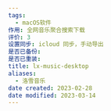 ```yaml
---
tags:
  - macOS软件
作用: 全网音乐聚合搜索下载
评价: 3
设置同步: icloud 同步，手动导出
是否已备份:
是否已重装:
title: lx-music-desktop
aliases:
  - 洛雪音乐
date created: 2023-02-28
date modified: 2023-03-14
---
```

